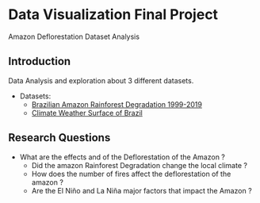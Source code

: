 # Data Visualization Final Project

Amazon Deflorestation Dataset Analysis

## Introduction

Data Analysis and exploration about 3 different datasets.

- Datasets: 
    - [Brazilian Amazon Rainforest Degradation 1999-2019](https://www.kaggle.com/datasets/mbogernetto/brazilian-amazon-rainforest-degradation?select=inpe_brazilian_amazon_fires_1999_2019.csv)
    - [Climate Weather Surface of Brazil](https://www.kaggle.com/datasets/PROPPG-PPG/hourly-weather-surface-brazil-southeast-region/data) 

## Research Questions

- What are the effects and of the Deflorestation of the Amazon ?
    - Did the amazon Rainforest Degradation change the local climate ?
    - How does the number of fires affect the deflorestation of the amazon ?
    - Are the El Niño and La Niña major factors that impact the Amazon ?
